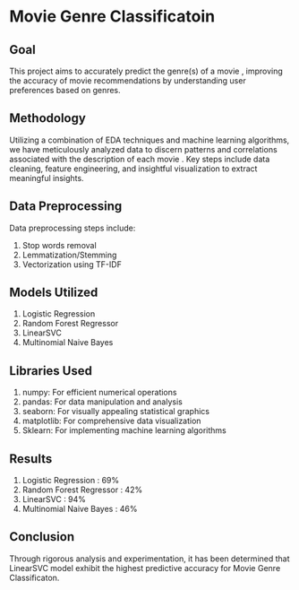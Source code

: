 
# Movie Genre Classificatoin

## Goal

This project aims to accurately predict the genre(s) of a movie , improving the accuracy of movie recommendations by understanding user preferences based on genres.
## Methodology

Utilizing a combination of EDA techniques and machine learning algorithms, we have meticulously analyzed data to discern patterns and correlations associated with the description of each movie . Key steps include data cleaning, feature engineering, and insightful visualization to extract meaningful insights.
## Data Preprocessing 

Data preprocessing steps include:
1. Stop words removal
2. Lemmatization/Stemming
3. Vectorization using TF-IDF
## Models Utilized

1. Logistic Regression
2. Random Forest Regressor
3. LinearSVC
4. Multinomial Naive Bayes
## Libraries Used

1. numpy: For efficient numerical operations
2. pandas: For data manipulation and analysis
3. seaborn: For visually appealing statistical graphics
4. matplotlib: For comprehensive data visualization
5. Sklearn: For implementing machine learning algorithms
## Results
1. Logistic Regression : 69%
2. Random Forest Regressor : 42%
3. LinearSVC : 94%
4. Multinomial Naive Bayes : 46%

## Conclusion
Through rigorous analysis and experimentation, it has been determined that LinearSVC model exhibit the highest predictive accuracy for Movie Genre Classificaton. 
